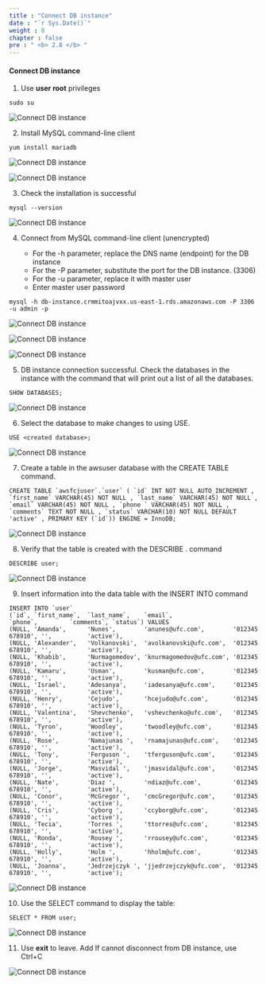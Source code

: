 ```yaml
---
title : "Connect DB instance"
date : "`r Sys.Date()`"
weight : 8
chapter : false
pre : " <b> 2.8 </b> "
---
```


#### Connect DB instance

1. Use **user root** privileges

```
sudo su
```

![Connect DB instance](/images/8/0001.png?featherlight=false&width=90pc)

2. Install MySQL command-line client

```
yum install mariadb
```

![Connect DB instance](/images/8/0002.png?featherlight=false&width=90pc)

![Connect DB instance](/images/8/0003.png?featherlight=false&width=90pc)

3. Check the installation is successful

```
mysql --version
```

![Connect DB instance](/images/8/0004.png?featherlight=false&width=90pc)

4. Connect from MySQL command-line client (unencrypted)

   - For the -h parameter, replace the DNS name (endpoint) for the DB instance
   - For the -P parameter, substitute the port for the DB instance. (3306)
   - For the -u parameter, replace it with master user
   - Enter master user password

```
mysql -h db-instance.crmmitoajvxx.us-east-1.rds.amazonaws.com -P 3306 -u admin -p
```

![Connect DB instance](/images/8/0005.png?featherlight=false&width=90pc)

![Connect DB instance](/images/8/0006.png?featherlight=false&width=90pc)

![Connect DB instance](/images/8/0007.png?featherlight=false&width=90pc)

5. DB instance connection successful. Check the databases in the instance with the command that will print out a list of all the databases.

```
SHOW DATABASES;
```

![Connect DB instance](/images/8/0008.png?featherlight=false&width=90pc)


6. Select the database to make changes to using USE.

```
USE <created database>;
```
![Connect DB instance](/images/8/0009.png?featherlight=false&width=90pc)


7. Create a table in the awsuser database with the CREATE TABLE command.

```
CREATE TABLE `awsfcjuser`.`user` ( `id` INT NOT NULL AUTO_INCREMENT , `first_name` VARCHAR(45) NOT NULL , `last_name` VARCHAR(45) NOT NULL , `email` VARCHAR(45) NOT NULL , `phone ` VARCHAR(45) NOT NULL , `comments` TEXT NOT NULL , `status` VARCHAR(10) NOT NULL DEFAULT 'active' , PRIMARY KEY (`id`)) ENGINE = InnoDB;
```
![Connect DB instance](/images/8/00010.png?featherlight=false&width=90pc)

8. Verify that the table is created with the DESCRIBE . command

```
DESCRIBE user;
```

![Connect DB instance](/images/8/00011.png?featherlight=false&width=90pc)

9. Insert information into the data table with the INSERT INTO command

```
INSERT INTO `user` 
(`id`, `first_name`,  `last_name`,    `email`,                 `phone`,         `comments`, `status`) VALUES
(NULL, 'Amanda',      'Nunes',        'anunes@ufc.com',        '012345 678910', '',          'active'),
(NULL, 'Alexander',   'Volkanovski',  'avolkanovski@ufc.com',  '012345 678910', '',          'active'),
(NULL, 'Khabib',      'Nurmagomedov', 'knurmagomedov@ufc.com', '012345 678910', '',          'active'),
(NULL, 'Kamaru',      'Usman',        'kusman@ufc.com',        '012345 678910', '',          'active'),
(NULL, 'Israel',      'Adesanya',     'iadesanya@ufc.com',     '012345 678910', '',          'active'),
(NULL, 'Henry',       'Cejudo',       'hcejudo@ufc.com',       '012345 678910', '',          'active'),
(NULL, 'Valentina',   'Shevchenko',   'vshevchenko@ufc.com',   '012345 678910', '',          'active'),
(NULL, 'Tyron',       'Woodley',      'twoodley@ufc.com',      '012345 678910', '',          'active'),
(NULL, 'Rose',        'Namajunas ',   'rnamajunas@ufc.com',    '012345 678910', '',          'active'),
(NULL, 'Tony',        'Ferguson ',    'tferguson@ufc.com',     '012345 678910', '',          'active'),
(NULL, 'Jorge',       'Masvidal ',    'jmasvidal@ufc.com',     '012345 678910', '',          'active'),
(NULL, 'Nate',        'Diaz ',        'ndiaz@ufc.com',         '012345 678910', '',          'active'),
(NULL, 'Conor',       'McGregor ',    'cmcGregor@ufc.com',     '012345 678910', '',          'active'),
(NULL, 'Cris',        'Cyborg ',      'ccyborg@ufc.com',       '012345 678910', '',          'active'),
(NULL, 'Tecia',       'Torres ',      'ttorres@ufc.com',       '012345 678910', '',          'active'),
(NULL, 'Ronda',       'Rousey ',      'rrousey@ufc.com',       '012345 678910', '',          'active'),
(NULL, 'Holly',       'Holm ',        'hholm@ufc.com',         '012345 678910', '',          'active'),
(NULL, 'Joanna',      'Jedrzejczyk ', 'jjedrzejczyk@ufc.com',  '012345 678910', '',          'active');
```


![Connect DB instance](/images/8/00012.png?featherlight=false&width=90pc)

10. Use the SELECT command to display the table:

```
SELECT * FROM user;
```


![Connect DB instance](/images/8/00013.png?featherlight=false&width=90pc)

11. Use **exit** to leave. Add If cannot disconnect from DB instance, use Ctrl+C


![Connect DB instance](/images/8/00014.png?featherlight=false&width=90pc)